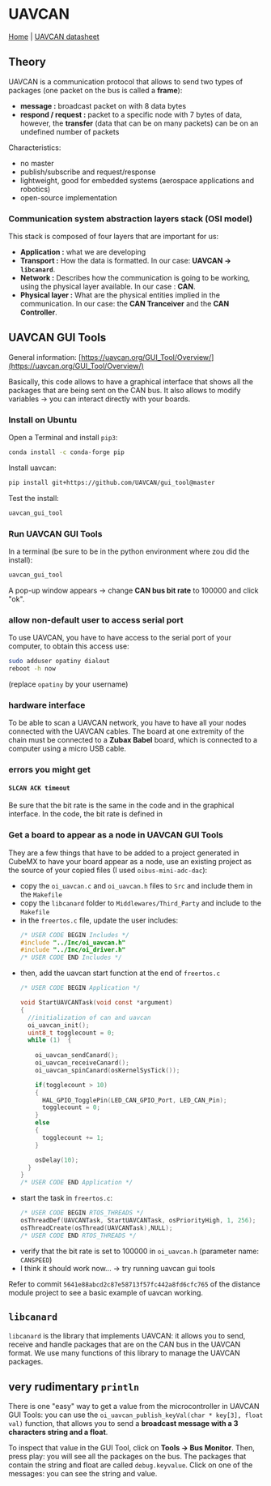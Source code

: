 # UAVCAN

[Home](../../README.md) | [UAVCAN datasheet](./UAVCAN_Specifications_v.1.0.pdf)

## Theory

UAVCAN is a communication protocol that allows to send two types of packages (one packet on the bus is called a **frame**):
- **message :** broadcast packet on with 8 data bytes
- **respond / request :** packet to a specific node with 7 bytes of data, however, the **transfer** (data that can be on many packets) can be on an undefined number of packets

Characteristics:
- no master
- publish/subscribe and request/response
- lightweight, good for embedded systems (aerospace applications and robotics)
- open-source implementation

### Communication system abstraction layers stack (OSI model)

This stack is composed of four layers that are important for us:
- **Application :** what we are developing
- **Transport :** How the data is formatted. In our case: **UAVCAN -> `libcanard`**.
- **Network :** Describes how the communication is going to be working, using the physical layer available. In our case : **CAN**.
- **Physical layer :** What are the physical entities implied in the communication. In our case: the **CAN Tranceiver** and the **CAN Controller**.

## UAVCAN GUI Tools

General information: [https://uavcan.org/GUI_Tool/Overview/](https://uavcan.org/GUI_Tool/Overview/)

Basically, this code allows to have a graphical interface that shows all the packages that are being sent on the CAN bus. It also allows to modify variables -> you can interact directly with your boards.

### Install on Ubuntu

Open a Terminal and install `pip3`:
```bash
conda install -c conda-forge pip
```

Install uavcan:
```bash
pip install git+https://github.com/UAVCAN/gui_tool@master
```
Test the install:
```bash
uavcan_gui_tool 
```

### Run UAVCAN GUI Tools
In a terminal (be sure to be in the python environment where zou did the install):

```bash
uavcan_gui_tool
```

A pop-up window appears -> change **CAN bus bit rate** to 100000 and click "ok".

### allow non-default user to access serial port

To use UAVCAN, you have to have access to the serial port of your computer, to obtain this access use:
```bash
sudo adduser opatiny dialout
reboot -h now
```
(replace `opatiny` by your username)

### hardware interface

To be able to scan a UAVCAN network, you have to have all your nodes connected with the UAVCAN cables. The board at one extremity of the chain must be connected to a **Zubax Babel** board, which is connected to a computer using a micro USB cable.

### errors you might get

#### `SLCAN ACK timeout`

Be sure that the bit rate is the same in the code and in the graphical interface. In the code, the bit rate is defined in 


### Get a board to appear as a node in UAVCAN GUI Tools

They are a few things that have to be added to a project generated in CubeMX to have your board appear as a node, use an existing project as the source of your copied files (I used `oibus-mini-adc-dac`):
- copy the `oi_uavcan.c` and `oi_uavcan.h` files to `Src` and include them in the `Makefile`
- copy the `libcanard` folder to `Middlewares/Third_Party` and include to the `Makefile`
- in the `freertos.c` file, update the user includes:  
  ```C
  /* USER CODE BEGIN Includes */     
  #include "../Inc/oi_uavcan.h"
  #include "../Inc/oi_driver.h"
  /* USER CODE END Includes */
  ```
- then, add the uavcan start function at the end of `freertos.c`
  ```C
  /* USER CODE BEGIN Application */

  void StartUAVCANTask(void const *argument)
  {
    //initialization of can and uavcan
    oi_uavcan_init();
    uint8_t togglecount = 0;
    while (1)  {
      
      oi_uavcan_sendCanard();
      oi_uavcan_receiveCanard();
      oi_uavcan_spinCanard(osKernelSysTick());
  
      if(togglecount > 10)
      {
        HAL_GPIO_TogglePin(LED_CAN_GPIO_Port, LED_CAN_Pin);
        togglecount = 0;
      }
      else
      {
        togglecount += 1;
      }

      osDelay(10);
    }
  }
  /* USER CODE END Application */
  ```
- start the task in `freertos.c`:
  ```C
  /* USER CODE BEGIN RTOS_THREADS */
  osThreadDef(UAVCANTask, StartUAVCANTask, osPriorityHigh, 1, 256);
  osThreadCreate(osThread(UAVCANTask),NULL);
  /* USER CODE END RTOS_THREADS */
  ``` 
- verify that the bit rate is set to 100000 in `oi_uavcan.h` (parameter name: `CANSPEED`)
- I think it should work now... -> try running uavcan gui tools

Refer to commit `5641e88abcd2c87e58713f57fc442a8fd6cfc765` of the distance module project to see a basic example of uavcan working.

## `libcanard`

`libcanard` is the library that implements UAVCAN: it allows you to send, receive and handle packages that are on the CAN bus in the UAVCAN format. We use many functions of this library to manage the UAVCAN packages.

## very rudimentary `println`

There is one "easy" way to get a value from the microcontroller in UAVCAN GUI Tools: you can use the `oi_uavcan_publish_keyVal(char * key[3], float val)` function, that allows you to send a **broadcast message with a 3 characters string and a float**.

To inspect that value in the GUI Tool, click on **Tools -> Bus Monitor**. Then, press play: you will see all the packages on the bus. The packages that contain the string and float are called `debug.keyvalue`. Click on one of the messages: you can see the string and value.
